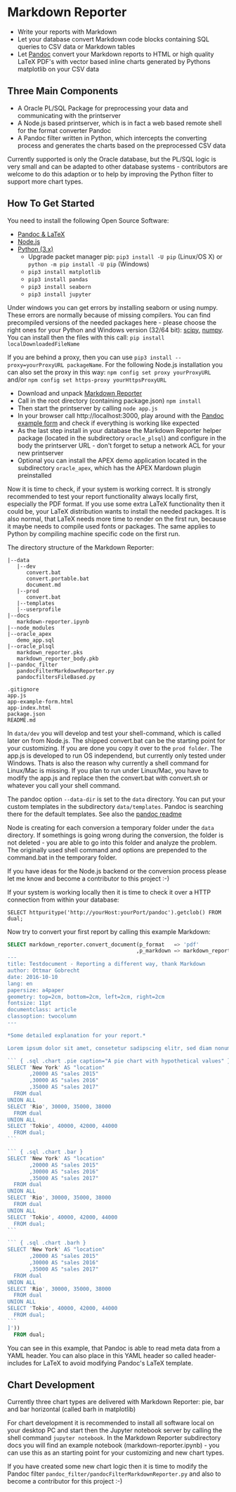 # Markdown Reporter

- Write your reports with Markdown
- Let your database convert Markdown code blocks containing SQL queries to CSV data or Markdown tables
- Let [Pandoc](http://pandoc.org/) convert your Markdown reports to HTML or high quality LaTeX PDF's with vector based inline charts generated by Pythons matplotlib on your CSV data

## Three Main Components

- A Oracle PL/SQL Package for preprocessing your data and communicating with the printserver
- A Node.js based printserver, which is in fact a web based remote shell for the format converter Pandoc
- A Pandoc filter written in Python, which intercepts the converting process and generates the charts based on the preprocessed CSV data

Currently supported is only the Oracle database, but the PL/SQL logic is very small and can be adapted to other database systems - contributors are welcome to do this adaption or to help by improving the Python filter to support more chart types.

## How To Get Started

You need to install the following Open Source Software:

- [Pandoc & LaTeX](http://pandoc.org/installing.html)
- [Node.js](https://nodejs.org/en/download/)
- [Python (3.x)](https://www.python.org/downloads/)
    - Upgrade packet manager pip: `pip3 install -U pip` (Linux/OS X) or `python -m pip install -U pip` (Windows)
    - `pip3 install matplotlib`
    - `pip3 install pandas`
    - `pip3 install seaborn`
    - `pip3 install jupyter`

Under windows you can get errors by installing seaborn or using numpy. These errors are normally because of missing compilers. You can find precompiled versions of the needed packages here - please choose the right ones for your Python and Windows version (32/64 bit): [scipy](http://www.lfd.uci.edu/~gohlke/pythonlibs/#scipy), [numpy](http://www.lfd.uci.edu/~gohlke/pythonlibs/#numpy). You can install then the files with this call: `pip install localDownloadedFileName`

If you are behind a proxy, then you can use `pip3 install --proxy=yourProxyURL packageName`. For the following Node.js installation you can also set the proxy in this way: `npm config set proxy yourProxyURL` and/or `npm config set https-proxy yourHttpsProxyURL`

- Download and unpack [Markdown Reporter](https://github.com/ogobrecht/markdown-reporter/releases/latest)
- Call in the root directory (containing package.json) `npm install`
- Then start the printserver by calling `node app.js`
- In your browser call http://localhost:3000, play around with the [Pandoc example form](http://localhost:3000/pandoc/example-form) and check if everything is working like expected
- As the last step install in your database the Markdown Reporter helper package (located in the subdirectory `oracle_plsql`) and configure in the body the printserver URL - don't forget to setup a network ACL for your new printserver
- Optional you can install the APEX demo application located in the subdirectory `oracle_apex`, which has the APEX Mardown plugin preinstalled

Now it is time to check, if your system is working correct. It is strongly recommended to test your report functionality always locally first, especially the PDF format. If you use some extra LaTeX functionality then it could be, your LaTeX distribution wants to install the needed packages. It is also normal, that LaTeX needs more time to render on the first run, because it maybe needs to compile used fonts or packages. The same applies to Python by compiling machine specific code on the first run.

The directory structure of the Markdown Reporter:

```
|--data
   |--dev
      convert.bat
      convert.portable.bat
      document.md
   |--prod
      convert.bat
   |--templates
   |--userprofile
|--docs
   markdown-reporter.ipynb
|--node_modules
|--oracle_apex
   demo_app.sql
|--oracle_plsql
   markdown_reporter.pks
   markdown_reporter_body.pkb
|--pandoc_filter
   pandocFilterMarkdownReporter.py
   pandocfiltersFileBased.py

.gitignore
app.js
app-example-form.html
app-index.html
package.json
README.md
```

In `data/dev` you will develop and test your shell-command, which is called later on from Node.js. The shipped convert.bat can be the starting point for your customizing. If you are done you copy it over to the `prod folder`. The app.js is developed to run OS independend, but currently only tested under Windows. Thats is also the reason why currently a shell command for Linux/Mac is missing. If you plan to run under Linux/Mac, you have to modify the app.js and replace then the convert.bat with convert.sh or whatever you call your shell command.

The pandoc option `--data-dir` is set to the `data` directory. You can put your custom templates in the subdirectory `data/templates`. Pandoc is searching there for the default templates. See also the [pandoc readme](http://pandoc.org/README.html#general-options)

Node is creating for each conversion a temporary folder under the `data` directory. If somethings is going wrong during the conversion, the folder is not deleted - you are able to go into this folder and analyze the problem. The originally used shell command and options are prepended to the command.bat in the temporary folder.

If you have ideas for the Node.js backend or the conversion process please let me know and become a contributor to this project :-)

If your system is working locally then it is time to check it over a HTTP connection from within your database:

```
SELECT httpuritype('http://yourHost:yourPort/pandoc').getclob() FROM dual;
```

Now try to convert your first report by calling this example Markdown:

``````sql
SELECT markdown_reporter.convert_document(p_format   => 'pdf'
                                         ,p_markdown => markdown_reporter.preprocess_data(p_markdown => q'[
---
title: Testdocument - Reporting a different way, thank Markdown
author: Ottmar Gobrecht
date: 2016-10-10
lang: en
papersize: a4paper
geometry: top=2cm, bottom=2cm, left=2cm, right=2cm
fontsize: 11pt
documentclass: article
classoption: twocolumn
---

*Some detailed explanation for your report.*

Lorem ipsum dolor sit amet, consetetur sadipscing elitr, sed diam nonumy eirmod tempor invidunt ut labore et dolore magna aliquyam erat, sed diam voluptua. At vero eos et accusam et justo duo dolores et ea rebum. Stet clita kasd gubergren, no sea takimata sanctus est Lorem ipsum dolor sit amet...

``` { .sql .chart .pie caption="A pie chart with hypothetical values" }
SELECT 'New York' AS "location"
       ,20000 AS "sales 2015"
       ,30000 AS "sales 2016"
       ,35000 AS "sales 2017"
  FROM dual
UNION ALL
SELECT 'Rio', 30000, 35000, 38000
  FROM dual
UNION ALL
SELECT 'Tokio', 40000, 42000, 44000
  FROM dual;
```

``` { .sql .chart .bar }
SELECT 'New York' AS "location"
       ,20000 AS "sales 2015"
       ,30000 AS "sales 2016"
       ,35000 AS "sales 2017"
  FROM dual
UNION ALL
SELECT 'Rio', 30000, 35000, 38000
  FROM dual
UNION ALL
SELECT 'Tokio', 40000, 42000, 44000
  FROM dual;
```

``` { .sql .chart .barh }
SELECT 'New York' AS "location"
       ,20000 AS "sales 2015"
       ,30000 AS "sales 2016"
       ,35000 AS "sales 2017"
  FROM dual
UNION ALL
SELECT 'Rio', 30000, 35000, 38000
  FROM dual
UNION ALL
SELECT 'Tokio', 40000, 42000, 44000
  FROM dual;
```
]'))
  FROM dual;
``````

You can see in this example, that Pandoc is able to read meta data from a YAML header. You can also place in this YAML header so called header-includes for LaTeX to avoid modifying Pandoc's LaTeX template.

## Chart Development

Currently three chart types are delivered with Markdown Reporter: pie, bar and bar horizontal (called barh in matplotlib)

For chart development it is recommended to install all software local on your desktop PC and start then the Jupyter notebook server by calling the shell command `jupyter notebook`. In the Markdown Reporter subdirectory docs you will find an example notebook (markdown-reporter.ipynb) - you can use this as an starting point for your customizing and new chart types.

If you have created some new chart logic then it is time to modify the Pandoc filter `pandoc_filter/pandocFilterMarkdownReporter.py` and also to become a contributor for this project :-)

